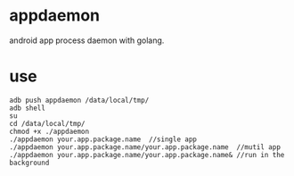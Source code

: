 # appdaemon
android app process daemon with golang.
# use
```
adb push appdaemon /data/local/tmp/
adb shell
su
cd /data/local/tmp/
chmod +x ./appdaemon
./appdaemon your.app.package.name  //single app
./appdaemon your.app.package.name/your.app.package.name  //mutil app
./appdaemon your.app.package.name/your.app.package.name& //run in the background
```
